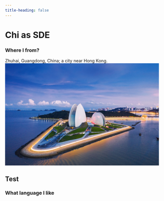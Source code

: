 ```yaml
---
title-heading: false
--- 
```


# Chi as SDE

### Where I from?
Zhuhai, Guangdong, China; a city near Hong Kong.  
![Picture of Zhuhai](/images/zhuhai.jpeg)

## Test 
### What language I like
